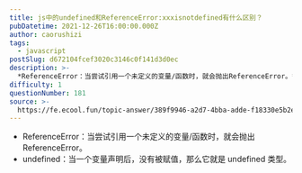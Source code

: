 ```yaml
---
title: js中的undefined和ReferenceError:xxxisnotdefined有什么区别？
pubDatetime: 2021-12-26T16:00:00.000Z
author: caorushizi
tags:
  - javascript
postSlug: d672104fcef3020c3146c0f141d3d0ec
description: >-
  *ReferenceError：当尝试引用一个未定义的变量/函数时，就会抛出ReferenceError。*undefined：当一个变量声明后，没有被赋值，那么它就是undefined类型。
difficulty: 1
questionNumber: 181
source: >-
  https://fe.ecool.fun/topic-answer/389f9946-a2d7-4bba-adde-f18330e5b2e4?orderBy=updateTime&order=desc&tagId=10
---
```


- ReferenceError：当尝试引用一个未定义的变量/函数时，就会抛出 ReferenceError。
- undefined：当一个变量声明后，没有被赋值，那么它就是 undefined 类型。
